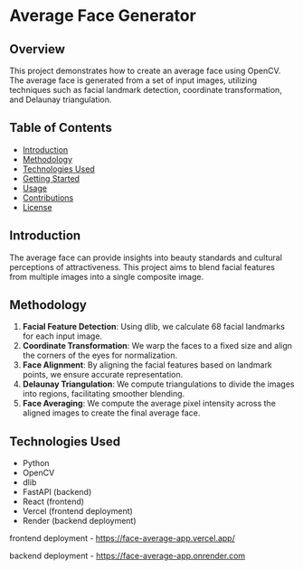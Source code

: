 # Average Face Generator

## Overview
This project demonstrates how to create an average face using OpenCV. The average face is generated from a set of input images, utilizing techniques such as facial landmark detection, coordinate transformation, and Delaunay triangulation.

## Table of Contents
- [Introduction](#introduction)
- [Methodology](#methodology)
- [Technologies Used](#technologies-used)
- [Getting Started](#getting-started)
- [Usage](#usage)
- [Contributions](#contributions)
- [License](#license)

## Introduction
The average face can provide insights into beauty standards and cultural perceptions of attractiveness. This project aims to blend facial features from multiple images into a single composite image.

## Methodology
1. **Facial Feature Detection**: Using dlib, we calculate 68 facial landmarks for each input image.
2. **Coordinate Transformation**: We warp the faces to a fixed size and align the corners of the eyes for normalization.
3. **Face Alignment**: By aligning the facial features based on landmark points, we ensure accurate representation.
4. **Delaunay Triangulation**: We compute triangulations to divide the images into regions, facilitating smoother blending.
5. **Face Averaging**: We compute the average pixel intensity across the aligned images to create the final average face.

## Technologies Used
- Python
- OpenCV
- dlib
- FastAPI (backend)
- React (frontend)
- Vercel (frontend deployment)
- Render (backend deployment)

frontend deployment - https://face-average-app.vercel.app/

backend deployment - https://face-average-app.onrender.com

